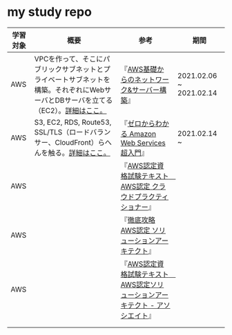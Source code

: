 # my study repo

| 学習対象 | 概要 | 参考 | 期間 |
|--- |--- |--- |--- |
| AWS | VPCを作って、そこにパブリックサブネットとプライベートサブネットを構築。それぞれにWebサーバとDBサーバを立てる（EC2）。[詳細はここ。](aws/AWS基礎からのネットワーク&サーバー構築.md) |『[AWS基礎からのネットワーク&サーバー構築](https://www.amazon.co.jp/Amazon-Web-Services-%E5%9F%BA%E7%A4%8E%E3%81%8B%E3%82%89%E3%81%AE%E3%83%8D%E3%83%83%E3%83%88%E3%83%AF%E3%83%BC%E3%82%AF%EF%BC%86%E3%82%B5%E3%83%BC%E3%83%90%E3%83%BC%E6%A7%8B%E7%AF%89-%E6%94%B9%E8%A8%823%E7%89%88-%E5%A4%A7%E6%BE%A4-ebook/dp/B084QQ7TCF)』 | 2021.02.06 ~ 2021.02.14|
| AWS | S3, EC2, RDS, Route53, SSL/TLS（ロードバランサー、CloudFront）らへんを触る。[詳細はここ。](aws/ゼロからわかるAWS超入門.md) | 『[ゼロからわかる Amazon Web Services超入門](https://www.amazon.co.jp/dp/B07TFTGHMX/ref=dp-kindle-redirect?_encoding=UTF8&btkr=1)』 | 2021.02.14 ~  |
| AWS | | 『[AWS認定資格試験テキスト　AWS認定 クラウドプラクティショナー](https://www.amazon.co.jp/AWS%E8%AA%8D%E5%AE%9A%E8%B3%87%E6%A0%BC%E8%A9%A6%E9%A8%93%E3%83%86%E3%82%AD%E3%82%B9%E3%83%88-AWS%E8%AA%8D%E5%AE%9A-%E3%82%AF%E3%83%A9%E3%82%A6%E3%83%89%E3%83%97%E3%83%A9%E3%82%AF%E3%83%86%E3%82%A3%E3%82%B7%E3%83%A7%E3%83%8A%E3%83%BC-%E5%B1%B1%E4%B8%8B-%E5%85%89%E6%B4%8B-ebook/dp/B07QX45RXM/ref=pd_vtp_2?pd_rd_w=5Tts7&pf_rd_p=638bbfd4-45be-4377-9648-d1b79b701034&pf_rd_r=ZQ2GRFHRTR68KT4HBB7G&pd_rd_r=f98c07e4-4900-4a80-b1f5-3616c31ad5f4&pd_rd_wg=GyrXO&pd_rd_i=B07QX45RXM&psc=1)』 | |
| AWS | | 『[徹底攻略 AWS認定 ソリューションアーキテクト](https://www.amazon.co.jp/dp/B08SGSD479/ref=sspa_dk_detail_1?language=ja_JP&pd_rd_i=B08SGSD479p13NParams&psc=1&spLa=ZW5jcnlwdGVkUXVhbGlmaWVyPUExOVhBRUMzQ1A3MVhNJmVuY3J5cHRlZElkPUEwMDEzMjA0QVJSWkVSSkNFVklCJmVuY3J5cHRlZEFkSWQ9QTJYTDFIMEFQUU5GVEImd2lkZ2V0TmFtZT1zcF9kZXRhaWwyJmFjdGlvbj1jbGlja1JlZGlyZWN0JmRvTm90TG9nQ2xpY2s9dHJ1ZQ%3D%3D)』 | |
| AWS | | 『[AWS認定資格試験テキスト　AWS認定ソリューションアーキテクト - アソシエイト](https://www.amazon.co.jp/AWS%E8%AA%8D%E5%AE%9A%E8%B3%87%E6%A0%BC%E8%A9%A6%E9%A8%93%E3%83%86%E3%82%AD%E3%82%B9%E3%83%88-AWS%E8%AA%8D%E5%AE%9A%E3%82%BD%E3%83%AA%E3%83%A5%E3%83%BC%E3%82%B7%E3%83%A7%E3%83%B3%E3%82%A2%E3%83%BC%E3%82%AD%E3%83%86%E3%82%AF%E3%83%88-%E3%82%A2%E3%82%BD%E3%82%B7%E3%82%A8%E3%82%A4%E3%83%88-%E6%94%B9%E8%A8%82%E7%AC%AC2%E7%89%88-%E4%BD%90%E3%80%85%E6%9C%A8-%E6%8B%93%E9%83%8E-ebook/dp/B08MVXRFFN/ref=pd_vtp_1?pd_rd_w=5Tts7&pf_rd_p=638bbfd4-45be-4377-9648-d1b79b701034&pf_rd_r=ZQ2GRFHRTR68KT4HBB7G&pd_rd_r=f98c07e4-4900-4a80-b1f5-3616c31ad5f4&pd_rd_wg=GyrXO&pd_rd_i=B08MVXRFFN&psc=1)』 | |
| | | | |
| | | | |